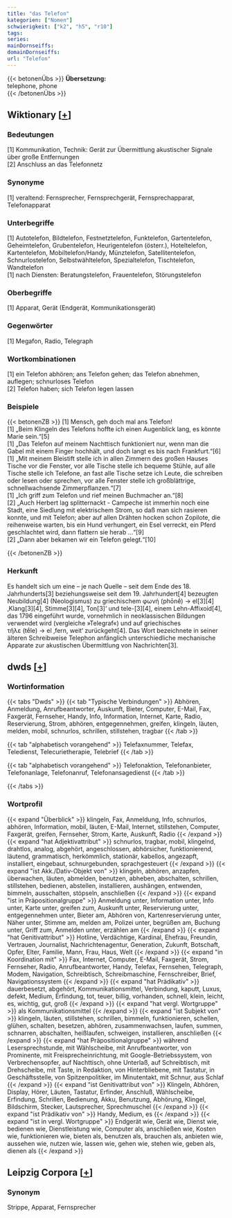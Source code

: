 ```yaml
---
title: "das Telefon"
kategorien: ["Nomen"]
schwierigkeit: ["k2", "h5", "r10"]
tags:
series:
mainDornseiffs:
domainDornseiffs:
url: "Telefon"
---
```


{{< betonenÜbs >}}
**Übersetzung:**  
telephone, phone  
{{< /betonenÜbs >}}

## Wiktionary [[+](https://de.wiktionary.org/wiki/Telefon)]

### Bedeutungen
[1] Kommunikation, Technik: Gerät zur Übermittlung akustischer Signale über große Entfernungen  
[2] Anschluss an das Telefonnetz  

### Synonyme
[1] veraltend: Fernsprecher, Fernsprechgerät, Fernsprechapparat, Telefonapparat  

### Unterbegriffe
[1] Autotelefon, Bildtelefon, Festnetztelefon, Funktelefon, Gartentelefon, Geheimtelefon, Grubentelefon, Heurigentelefon (österr.), Hoteltelefon, Kartentelefon, Mobiltelefon/Handy, Münztelefon, Satellitentelefon, Schnurlostelefon, Selbstwähltelefon, Spezialtelefon, Tischtelefon, Wandtelefon  
[1] nach Diensten: Beratungstelefon, Frauentelefon, Störungstelefon  

### Oberbegriffe
[1] Apparat, Gerät (Endgerät, Kommunikationsgerät)  

### Gegenwörter
[1] Megafon, Radio, Telegraph  

### Wortkombinationen
[1] ein Telefon abhören; ans Telefon gehen; das Telefon abnehmen, auflegen; schnurloses Telefon  
[2] Telefon haben; sich Telefon legen lassen  

### Beispiele
{{< betonenZB >}}
[1] Mensch, geh doch mal ans Telefon!  
[1] „Beim Klingeln des Telefons hoffte ich einen Augenblick lang, es könnte Marie sein.“[5]  
[1] „Das Telefon auf meinem Nachttisch funktioniert nur, wenn man die Gabel mit einem Finger hochhält, und doch langt es bis nach Frankfurt.“[6]  
[1] „Mit meinem Bleistift stelle ich in allen Zimmern des großen Hauses Tische vor die Fenster, vor alle Tische stelle ich bequeme Stühle, auf alle Tische stelle ich Telefone, an fast alle Tische setze ich Leute, die schreiben oder lesen oder sprechen, vor alle Fenster stelle ich großblättrige, schnellwachsende Zimmerpflanzen.“[7]  
[1] „Ich griff zum Telefon und rief meinen Buchmacher an.“[8]  
[2] „Auch Herbert lag splitternackt - Campeche ist immerhin noch eine Stadt, eine Siedlung mit elektrischem Strom, so daß man sich rasieren konnte, und mit Telefon; aber auf allen Drähten hocken schon Zopilote, die reihenweise warten, bis ein Hund verhungert, ein Esel verreckt, ein Pferd geschlachtet wird, dann flattern sie herab …“[9]  
[2] „Dann aber bekamen wir ein Telefon gelegt.“[10]  

{{< /betonenZB >}}
### Herkunft
Es handelt sich um eine – je nach Quelle – seit dem Ende des 18. Jahrhunderts[3] beziehungsweise seit dem 19. Jahrhundert[4] bezeugten Neubildung[4] (Neologismus) zu griechischem φωνή (phōnḗ) → el[3][4] ‚Klang[3][4], Stimme[3][4], Ton[3]‘ und tele-[3][4], einem Lehn-Affixoid[4], das 1796 eingeführt wurde, vornehmlich in neoklassischen Bildungen verwendet wird (vergleiche »Telegraf«) und auf griechisches τῆλε (tḗle) → el ‚fern, weit‘ zurückgeht[4]. Das Wort bezeichnete in seiner älteren Schreibweise Telephon anfänglich unterschiedliche mechanische Apparate zur akustischen Übermittlung von Nachrichten[3].  



## dwds [[+](https://www.dwds.de/wb/Telefon)]

### Wortinformation
{{< tabs "Dwds" >}}
{{< tab "Typische Verbindungen" >}}
Abhören, Anmeldung, Anrufbeantworter, Auskunft, Bieter, Computer, E-Mail, Fax, Faxgerät, Fernseher, Handy, Info, Information, Internet, Karte, Radio, Reservierung, Strom, abhören, entgegennehmen, greifen, klingeln, läuten, melden, mobil, schnurlos, schrillen, stillstehen, tragbar
{{< /tab >}}

{{< tab "alphabetisch vorangehend" >}}
Telefaxnummer, Telefax, Teledienst, Telecurietherapie, Telebrief
{{< /tab >}}

{{< tab "alphabetisch vorangehend" >}}
Telefonaktion, Telefonanbieter, Telefonanlage, Telefonanruf, Telefonansagedienst
{{< /tab >}}

{{< /tabs >}}

### Wortprofil
{{< expand "Überblick" >}} klingeln, Fax, Anmeldung, Info, schnurlos, abhören, Information, mobil, läuten, E-Mail, Internet, stillstehen, Computer, Faxgerät, greifen, Fernseher, Strom, Karte, Auskunft, Radio {{< /expand >}}
{{< expand "hat Adjektivattribut" >}} schnurlos, tragbar, mobil, klingelnd, drahtlos, analog, abgehört, angeschlossen, abhörsicher, funktionierend, läutend, grammatisch, herkömmlich, stationär, kabellos, angezapft, installiert, eingebaut, schnurgebunden, sprachgesteuert {{< /expand >}}
{{< expand "ist Akk./Dativ-Objekt von" >}} klingeln, abhören, anzapfen, überwachen, läuten, abmelden, benutzen, abheben, abschalten, schrillen, stillstehen, bedienen, abstellen, installieren, aushängen, entwenden, bimmeln, ausschalten, stöpseln, anschließen {{< /expand >}}
{{< expand "ist in Präpositionalgruppe" >}} Anmeldung unter, Information unter, Info unter, Karte unter, greifen zum, Auskunft unter, Reservierung unter, entgegennehmen unter, Bieter am, Abhören von, Kartenreservierung unter, Näher unter, Stimme am, melden am, Polizei unter, begrüßen am, Buchung unter, Griff zum, Anmelden unter, erzählen am {{< /expand >}}
{{< expand "hat Genitivattribut" >}} Hotline, Verdächtige, Kardinal, Ehefrau, Freundin, Vertrauen, Journalist, Nachrichtenagentur, Generation, Zukunft, Botschaft, Opfer, Elter, Familie, Mann, Frau, Haus, Welt {{< /expand >}}
{{< expand "in Koordination mit" >}} Fax, Internet, Computer, E-Mail, Faxgerät, Strom, Fernseher, Radio, Anrufbeantworter, Handy, Telefax, Fernsehen, Telegraph, Modem, Navigation, Schreibtisch, Schreibmaschine, Fernschreiber, Brief, Navigationssystem {{< /expand >}}
{{< expand "hat Prädikativ" >}} dauerbesetzt, abgehört, Kommunikationsmittel, Verbindung, kaputt, Luxus, defekt, Medium, Erfindung, tot, teuer, billig, vorhanden, schnell, klein, leicht, es, wichtig, gut, groß {{< /expand >}}
{{< expand "hat vergl. Wortgruppe" >}} als Kommunikationsmittel {{< /expand >}}
{{< expand "ist Subjekt von" >}} klingeln, läuten, stillstehen, schrillen, bimmeln, funktionieren, schellen, glühen, schalten, besetzen, abhören, zusammenwachsen, laufen, summen, schnarren, abschalten, heißlaufen, schweigen, installieren, anschließen {{< /expand >}}
{{< expand "hat Präpositionalgruppe" >}} während Lesersprechstunde, mit Wählscheibe, mit Anrufbeantworter, von Prominente, mit Freisprecheinrichtung, mit Google-Betriebssystem, von Verbrechensopfer, auf Nachttisch, ohne Unterlaß, auf Schreibtisch, mit Drehscheibe, mit Taste, in Redaktion, von Hinterbliebene, mit Tastatur, in Geschäftsstelle, von Spitzenpolitiker, im Minutentakt, mit Schnur, aus Schlaf {{< /expand >}}
{{< expand "ist Genitivattribut von" >}} Klingeln, Abhören, Display, Hörer, Läuten, Tastatur, Erfinder, Anschluß, Wählscheibe, Erfindung, Schrillen, Bedienung, Akku, Benutzung, Abhörung, Klingel, Bildschirm, Stecker, Lautsprecher, Sprechmuschel {{< /expand >}}
{{< expand "ist Prädikativ von" >}} Handy, Medium, es {{< /expand >}}
{{< expand "ist in vergl. Wortgruppe" >}} Endgerät wie, Gerät wie, Dienst wie, bedienen wie, Dienstleistung wie, Computer als, anschließen wie, Kosten wie, funktionieren wie, bieten als, benutzen als, brauchen als, anbieten wie, aussehen wie, nutzen wie, lassen wie, gehen wie, stehen wie, geben als, dienen als {{< /expand >}}

## Leipzig Corpora [[+](https://corpora.uni-leipzig.de/en/res?word=Telefon&corpusId=deu_newscrawl-public_2018)]


### Synonym
Strippe, Apparat, Fernsprecher


